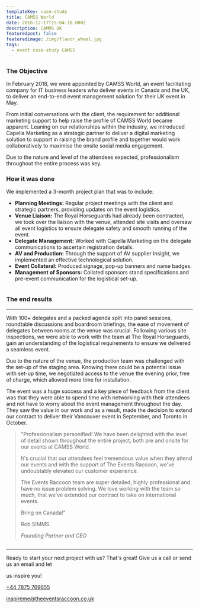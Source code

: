 ```yaml
---
templateKey: case-study
title: CAMSS World
date: 2016-12-17T15:04:10.000Z
description: CAMMS UK
featuredpost: false
featuredimage: /img/flavor_wheel.jpg
tags:
  - event case-study CAMSS
---
```

### The Objective

In February 2018, we were appointed by CAMSS World, an event facilitating company for IT business leaders who deliver events in Canada and the UK, to deliver an end-to-end event management solution for their UK event in May.

From initial conversations with the client, the requirement for additional marketing support to help raise the profile of CAMSS World became apparent. Leaning on our relationships within the industry, we introduced Capella Marketing as a strategic partner to deliver a digital marketing solution to support in raising the brand profile and together would work collaboratively to maximise the onsite social media engagement.

Due to the nature and level of the attendees expected, professionalism throughout the entire process was key.

### How it was done

We implemented a 3-month project plan that was to include:

* **Planning Meetings:** Regular project meetings with the client and strategic partners, providing updates on the event logistics.
* **Venue Liaison:** The Royal Horseguards had already been contracted, we took over the liaison with the venue, attended site visits and oversaw all event logistics to ensure delegate safety and smooth running of the event.
* **Delegate Management:** Worked with Capella Marketing on the delegate communications to ascertain registration details.
* **AV and Production:** Through the support of AV supplier Insight, we implemented an effective technological solution.
* **Event Collateral:** Produced signage, pop-up banners and name badges.
* **Management of Sponsors:** Collated sponsors stand specifications and pre-event communication for the logistical set-up.

<img class="img-responsive img-centered" src="img/portfolio/camss-3.png" alt="">

<h3>The end results</h3>

<hr className="bg-primary"/>

With 100+ delegates and a packed agenda split into panel sessions, roundtable discussions and boardroom briefings, the ease of movement of delegates between rooms at the venue was crucial. Following various site inspections, we were able to work with the team at The Royal Horseguards, gain an understanding of the logistical requirements to ensure we delivered a seamless event.

Due to the nature of the venue, the production team was challenged with the set-up of the staging area. Knowing there could be a potential issue with set-up time, we negotiated access to the venue the evening prior, free of charge, which allowed more time for installation.

The event was a huge success and a key piece of feedback from the client was that they were able to spend time with networking with their attendees and not have to worry about the event management throughout the day. They saw the value in our work and as a result, made the decision to extend our contract to deliver their Vancouver event in September, and Toronto in October.

<blockquote>

"Professionalism personified! We have been delighted with the level of detail shown throughout the entire project, both pre and onsite for our events at CAMSS World.

It's crucial that our attendees feel tremendous value when they attend our events and with the support of The Events Raccoon, we've undoubtably elevated our customer experience.

The Events Raccoon team are super detailed, highly professional and have no issue problem solving. We love working with the team so much, that we've extended our contract to take on international events.

Bring on Canada!"</p>

<footer>Rob SIMMS<br/>

<cite>Founding Partner and CEO</cite>

</footer>

</blockquote>

<img class="img-responsive img-centered" src="img/portfolio/camss-1.png" alt="">

<hr class="primary">

<p>Ready to start your next project with us? That's great! Give us a call or send us an email and let

us inspire you!

</p>

</div>

<div class="col-lg-8 col-lg-offset-2 text-center">

<i class="fa fa-phone fa-3x"></i>

<p>

<a href="tel://447875769655">+44 7875 769655</a>

</p>

</div>

<div class="col-lg-8 col-lg-offset-2 text-center">

<i class="fa fa-envelope-o fa-3x"></i>

<p>

<a href="mailto:inspireme@theeventsraccoon.co.uk">inspireme@theeventsraccoon.co.uk</a>

</p>

</div>

</div>